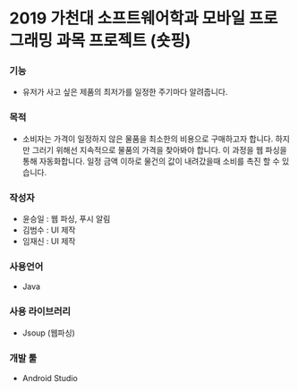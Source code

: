 # 2019 가천대 소프트웨어학과 모바일 프로그래밍 과목 프로젝트 (숏핑)

### 기능
- 유저가 사고 싶은 제품의 최저가를 일정한 주기마다 알려줍니다.

### 목적
- 소비자는 가격이 일정하지 않은 물품을 최소한의 비용으로 구매하고자 합니다. 하지만 그러기 위해선 지속적으로 물품의 가격을 찾아봐야 합니다. 이 과정을 웹 파싱을 통해 자동화합니다. 일정 금액 이하로 물건의 값이 내려갔을때 소비를 촉진 할 수 있습니다.

### 작성자
- 윤승일 : 웹 파싱, 푸시 알림
- 김범수 : UI 제작
- 임재신 : UI 제작

### 사용언어
- Java

### 사용 라이브러리
- Jsoup (웹파싱)

### 개발 툴
- Android Studio
